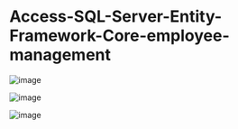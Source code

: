# Access-SQL-Server-Entity-Framework-Core-employee-management

![image](https://user-images.githubusercontent.com/73079423/167742499-303045d0-a9b1-41d3-b086-cd6e935b2617.png)

![image](https://user-images.githubusercontent.com/73079423/167742249-53eab63a-86c7-47cd-ba14-fb818dbaed0a.png)

![image](https://user-images.githubusercontent.com/73079423/167742353-a21eada2-4d38-4934-8e15-4571fd66de6e.png)

